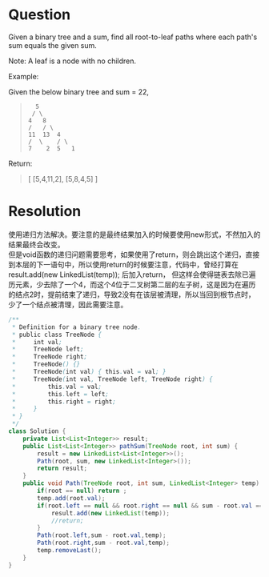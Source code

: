 # Question
Given a binary tree and a sum, find all root-to-leaf paths where each path's sum equals the given sum.

Note: A leaf is a node with no children.

Example:

Given the below binary tree and sum = 22,

>       5
>      / \
>     4   8
>     /   / \
>     11  13  4
>     /  \    / \
>     7    2  5   1
Return:

> [
>    [5,4,11,2],
>    [5,8,4,5]
> ]

# Resolution
使用递归方法解决。要注意的是最终结果加入的时候要使用new形式，不然加入的结果最终会改变。  
但是void函数的递归问题需要思考，如果使用了return，则会跳出这个递归，直接到本层的下一语句中，所以使用return的时候要注意，代码中，曾经打算在result.add(new LinkedList(temp)); 后加入return， 但这样会使得链表去除已遍历元素，少去除了一个4，而这个4位于二叉树第二层的左子树，这是因为在遍历的结点2时，提前结束了递归，导致2没有在该层被清理，所以当回到根节点时，少了一个结点被清理，因此需要注意。

```java
/**
 * Definition for a binary tree node.
 * public class TreeNode {
 *     int val;
 *     TreeNode left;
 *     TreeNode right;
 *     TreeNode() {}
 *     TreeNode(int val) { this.val = val; }
 *     TreeNode(int val, TreeNode left, TreeNode right) {
 *         this.val = val;
 *         this.left = left;
 *         this.right = right;
 *     }
 * }
 */
class Solution {
    private List<List<Integer>> result; 
    public List<List<Integer>> pathSum(TreeNode root, int sum) {
        result = new LinkedList<List<Integer>>();
        Path(root, sum, new LinkedList<Integer>());
        return result;
    }
    public void Path(TreeNode root, int sum, LinkedList<Integer> temp) {
        if(root == null) return ;
        temp.add(root.val);
        if(root.left == null && root.right == null && sum - root.val == 0) {
            result.add(new LinkedList(temp));
			//return;
        }
        Path(root.left,sum - root.val,temp);
        Path(root.right,sum - root.val,temp);
        temp.removeLast();
    }
}
```